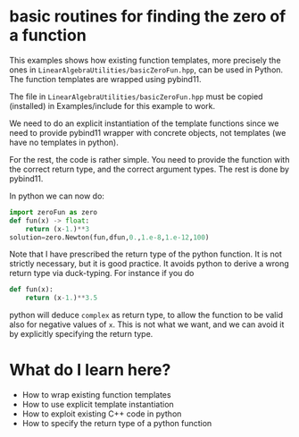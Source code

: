 # basic routines for finding the zero of a function #

This examples shows how existing function templates, more precisely the ones in `LinearAlgebraUtilities/basicZeroFun.hpp`, can be used in Python. The function templates are wrapped using pybind11.

The file in `LinearAlgebraUtilities/basicZeroFun.hpp` must be copied (installed) in Examples/include for this example to work. 

We need to do an explicit instantiation of the template functions since we need to provide pybind11 wrapper with concrete objects, not templates (we have no templates in python).

For the rest, the code is rather simple. You need to provide the function with the correct return type, and the correct argument types. The rest is done by pybind11.

In python we can now do:

```python
import zeroFun as zero
def fun(x) -> float:
    return (x-1.)**3
solution=zero.Newton(fun,dfun,0.,1.e-8,1.e-12,100)
```
Note that I have prescribed the return type of the python function. It is not strictly necessary, but it is good practice. It avoids python to derive a wrong return type via duck-typing. For instance if you do

```python
def fun(x):
    return (x-1.)**3.5
```
python will deduce `complex` as return type, to allow the function to be valid also for negative values of `x`. This is not what we want, and we can avoid it by explicitly specifying the return type.

# What do I learn here? #
- How to wrap existing function templates
- How to use explicit template instantiation
- How to exploit existing C++ code in python
- How to specify the return type of a python function